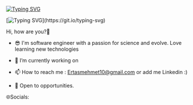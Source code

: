 [![Typing SVG](https://readme-typing-svg.demolab.com?font=Fira+Code&size=150&duration=2000&pause=1000&center=do%C4%9Fru&vCenter=do%C4%9Fru&repeat=do%C4%9Fru&width=5000&height=500&lines=I'm+Mehmet+Ertas;Software+Engineer+in+Turkey)](https://git.io/typing-svg)

[![Typing SVG](https://readme-typing-svg.demolab.com?font=Fira+Code&duration=100&pause=1000&width=435&lines=__________________________________)](https://git.io/typing-svg)
   
Hi, how are you?👋

* 😎 I'm software engineer with a passion for science and evolve. Love learning new technologies 

* 🌱 I’m currently working on

* 📫 How to reach me : Ertasmehmet10@gmail.com or add me Linkedin :)

* 👯 Open to opportunities.

🌐Socials:





